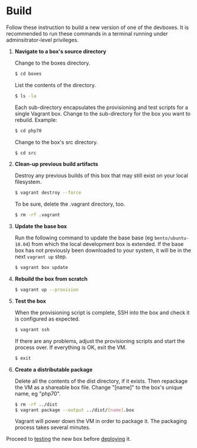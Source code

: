 # Build

Follow these instruction to build a new version of one of the devboxes. It is recommended to run these commands in a terminal running under adminsitrator-level privileges.

1.  **Navigate to a box's source directory**

    Change to the boxes directory.

    ```sh
    $ cd boxes
    ```

    List the contents of the directory.

    ```sh
    $ ls -la
    ```

    Each sub-directory encapsulates the provisioning and test scripts for a single Vagrant box. Change to the sub-directory for the box you want to rebuild. Example:

    ```sh
    $ cd php70
    ```

    Change to the box's src directory.

    ```sh
    $ cd src
    ```

2.  **Clean-up previous build artifacts**

    Destroy any previous builds of this box that may still exist on your local filesystem.

    ```sh
    $ vagrant destroy --force
    ```

    To be sure, delete the .vagrant directory, too.

    ```sh
    $ rm -rf .vagrant
    ```

3.  **Update the base box**

    Run the following command to update the base base (eg `bento/ubuntu-18.04`) from which the local development box is extended. If the base box has not previously been downloaded to your system, it will be in the next `vagrant up` step.

    ```sh
    $ vagrant box update
    ```

4.  **Rebuild the box from scratch**

    ```sh
    $ vagrant up --provision
    ```

5.  **Test the box**

    When the provisioning script is complete, SSH into the box and check it is configured as expected.

    ```sh
    $ vagrant ssh
    ```

    If there are any problems, adjust the provisioning scripts and start the process over. If everything is OK, exit the VM.

    ```sh
    $ exit
    ```

6.  **Create a distributable package**

    Delete all the contents of the dist directory, if it exists. Then repackage the VM as a shareable box file. Change "[name]" to the box's unique name, eg "php70".

    ```sh
    $ rm -rf ../dist
    $ vagrant package --output ../dist/[name].box
    ```

    Vagrant will power down the VM in order to package it. The packaging process takes several minutes.

Proceed to [testing](./test.md) the new box before [deploying](./deploy.md) it.
